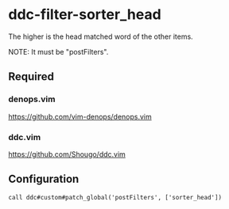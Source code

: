 # ddc-filter-sorter_head

The higher is the head matched word of the other items.

NOTE: It must be "postFilters".

## Required

### denops.vim

https://github.com/vim-denops/denops.vim

### ddc.vim

https://github.com/Shougo/ddc.vim

## Configuration

```vim
call ddc#custom#patch_global('postFilters', ['sorter_head'])
```
